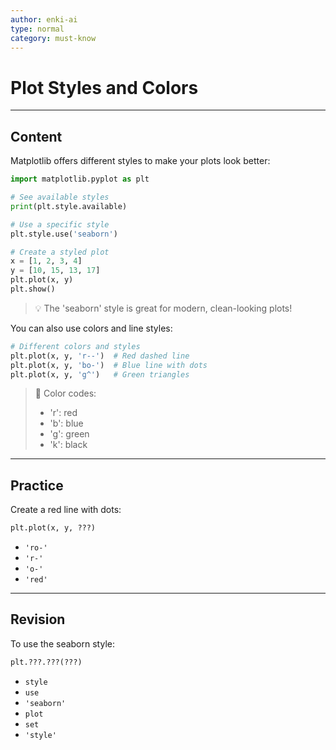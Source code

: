 ```yaml
---
author: enki-ai
type: normal
category: must-know
---
```


# Plot Styles and Colors

---
## Content

Matplotlib offers different styles to make your plots look better:

```python
import matplotlib.pyplot as plt

# See available styles
print(plt.style.available)

# Use a specific style
plt.style.use('seaborn')

# Create a styled plot
x = [1, 2, 3, 4]
y = [10, 15, 13, 17]
plt.plot(x, y)
plt.show()
```

> 💡 The 'seaborn' style is great for modern, clean-looking plots!

You can also use colors and line styles:

```python
# Different colors and styles
plt.plot(x, y, 'r--')  # Red dashed line
plt.plot(x, y, 'bo-')  # Blue line with dots
plt.plot(x, y, 'g^')   # Green triangles
```

> 🎨 Color codes:
> - 'r': red
> - 'b': blue
> - 'g': green
> - 'k': black

---
## Practice

Create a red line with dots:

```python
plt.plot(x, y, ???)
```

- `'ro-'`
- `'r-'`
- `'o-'`
- `'red'`

---
## Revision

To use the seaborn style:

```python
plt.???.???(???)
```

- `style`
- `use`
- `'seaborn'`
- `plot`
- `set`
- `'style'` 